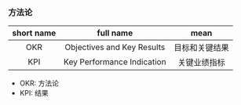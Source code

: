 ### 方法论

| short name |         full name          |      mean      |
| :--------: | :------------------------: | :------------: |
|    OKR     | Objectives and Key Results | 目标和关键结果 |
|    KPI     | Key Performance Indication |  关键业绩指标  |

* OKR: 方法论
* KPI: 结果
